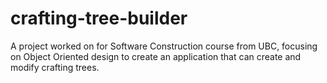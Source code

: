 # crafting-tree-builder

A project worked on for Software Construction course from UBC, focusing on Object Oriented design to create an application that can create and modify crafting trees.
